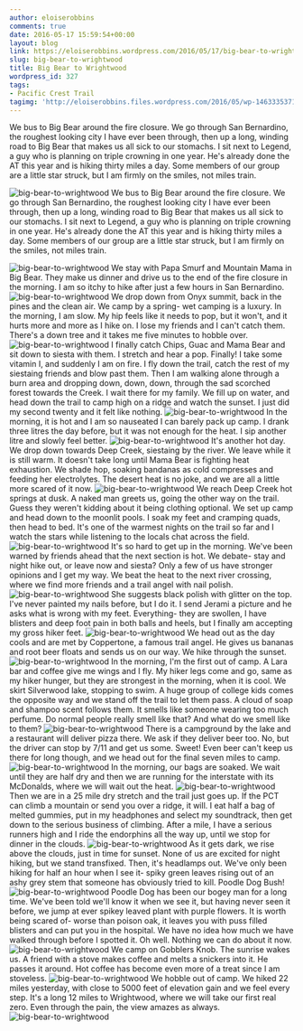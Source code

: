 ```yaml
---
author: eloiserobbins
comments: true
date: 2016-05-17 15:59:54+00:00
layout: blog
link: https://eloiserobbins.wordpress.com/2016/05/17/big-bear-to-wrightwood/
slug: big-bear-to-wrightwood
title: Big Bear to Wrightwood
wordpress_id: 327
tags:
- Pacific Crest Trail
tagimg: 'http://eloiserobbins.files.wordpress.com/2016/05/wp-1463335371624.jpg'
---
```


We bus to Big Bear around the fire closure. We go through San Bernardino, the roughest looking city I have ever been through, then up a long, winding road to Big Bear that makes us all sick to our stomachs. I sit next to Legend, a guy who is planning on triple crowning in one year. He's already done the AT this year and is hiking thirty miles a day. Some members of our group are a little star struck, but I am firmly on the smiles, not miles train.


![big-bear-to-wrightwood](http://eloiserobbins.files.wordpress.com/2016/05/wp-1463335371624.jpg)
We bus to Big Bear around the fire closure. We go through San Bernardino, the roughest looking city I have ever been through, then up a long, winding road to Big Bear that makes us all sick to our stomachs. I sit next to Legend, a guy who is planning on triple crowning in one year. He's already done the AT this year and is hiking thirty miles a day. Some members of our group are a little star struck, but I am firmly on the smiles, not miles train.

![big-bear-to-wrightwood](http://eloiserobbins.files.wordpress.com/2016/05/img_20160510_093421.jpg)
We stay with Papa Smurf and Mountain Mama in Big Bear. They make us dinner and drive us to the end of the fire closure in the morning. I am so itchy to hike after just a few hours in San Bernardino.
![big-bear-to-wrightwood](http://eloiserobbins.files.wordpress.com/2016/05/wp-1463443739115.jpg)
We drop down from Onyx summit, back in the pines and the clean air. We camp by a spring- wet camping is a luxury. In the morning, I am slow. My hip feels like it needs to pop, but it won't, and it hurts more and more as I hike on. I lose my friends and I can't catch them. There's a down tree and it takes me five minutes to hobble over.
![big-bear-to-wrightwood](http://eloiserobbins.files.wordpress.com/2016/05/wp-1463444185364.jpg)
I finally catch Chips, Guac and Mama Bear and sit down to siesta with them. I stretch and hear a pop. Finally! I take some vitamin I, and suddenly I am on fire. I fly down the trail, catch the rest of my siestaing friends and blow past them. Then I am walking alone through a burn area and dropping down, down, down, through the sad scorched forest towards the Creek. I wait there for my family. We fill up on water, and head down the trail to camp high on a ridge and watch the sunset. I just did my second twenty and it felt like nothing.
![big-bear-to-wrightwood](http://eloiserobbins.files.wordpress.com/2016/05/wp-1463445941169.jpg)
In the morning, it is hot and I am so nauseated I can barely pack up camp. I drank three litres the day before, but it was not enough for the heat. I sip another litre and slowly feel better.
![big-bear-to-wrightwood](http://eloiserobbins.files.wordpress.com/2016/05/wp-1463495930554.jpg)
It's another hot day. We drop down towards Deep Creek, siestaing by the river. We leave while it is still warm. It doesn't take long until Mama Bear is fighting heat exhaustion. We shade hop, soaking bandanas as cold compresses and feeding her electrolytes. The desert heat is no joke, and we are all a little more scared of it now.
![big-bear-to-wrightwood](http://eloiserobbins.files.wordpress.com/2016/05/wp-1463496133019.jpg)
We reach Deep Creek hot springs at dusk. A naked man greets us, going the other way on the trail. Guess they weren't kidding about it being clothing optional. We set up camp and head down to the moonlit pools. I soak my feet and cramping quads, then head to bed. It's one of the warmest nights on the trail so far and I watch the stars while listening to the locals chat across the field.
![big-bear-to-wrightwood](http://eloiserobbins.files.wordpress.com/2016/05/wp-1463496378929.jpg)
It's so hard to get up in the morning. We've been warned by friends ahead that the next section is hot. We debate- stay and night hike out, or leave now and siesta? Only a few of us have stronger opinions and I get my way. We beat the heat to the next river crossing, where we find more friends and a trail angel with nail polish.
![big-bear-to-wrightwood](http://eloiserobbins.files.wordpress.com/2016/05/wp-1463496531239.jpg)
She suggests black polish with glitter on the top. I've never painted my nails before, but I do it. I send Jerami a picture and he asks what is wrong with my feet. Everything- they are swollen, I have blisters and deep foot pain in both balls and heels, but I finally am accepting my gross hiker feet.
![big-bear-to-wrightwood](http://eloiserobbins.files.wordpress.com/2016/05/wp-1463496723969.jpg)
We head out as the day cools and are met by Coppertone, a famous trail angel. He gives us bananas and root beer floats and sends us on our way. We hike through the sunset.
![big-bear-to-wrightwood](http://eloiserobbins.files.wordpress.com/2016/05/wp-1463496980194.jpg)
In the morning, I'm the first out of camp. A Lara bar and coffee give me wings and I fly. My hiker legs come and go, same as my hiker hunger, but they are strongest in the morning, when it is cool. We skirt Silverwood lake, stopping to swim. A huge group of college kids comes the opposite way and we stand off the trail to let them pass. A cloud of soap and shampoo scent follows them. It smells like someone wearing too much perfume. Do normal people really smell like that? And what do we smell like to them?
![big-bear-to-wrightwood](http://eloiserobbins.files.wordpress.com/2016/05/wp-1463497958216.jpg)
There is a campground by the lake and a restaurant will deliver pizza there. We ask if they deliver beer too. No, but the driver can stop by 7/11 and get us some. Sweet! Even beer can't keep us there for long though, and we head out for the final seven miles to camp.
![big-bear-to-wrightwood](http://eloiserobbins.files.wordpress.com/2016/05/wp-1463498149038.jpg)
In the morning, our bags are soaked. We wait until they are half dry and then we are running for the interstate with its McDonalds, where we will wait out the heat.
![big-bear-to-wrightwood](http://eloiserobbins.files.wordpress.com/2016/05/wp-1463498352296.jpg)
Then we are in a 25 mile dry stretch and the trail just goes up. If the PCT can climb a mountain or send you over a ridge, it will. I eat half a bag of melted gummies, put in my headphones and select my soundtrack, then get down to the serious business of climbing. After a mile, I have a serious runners high and I ride the endorphins all the way up, until we stop for dinner in the clouds.
![big-bear-to-wrightwood](http://eloiserobbins.files.wordpress.com/2016/05/wp-1463498588328.jpg)
As it gets dark, we rise above the clouds, just in time for sunset. None of us are excited for night hiking, but we stand transfixed. Then, it's headlamps out. We've only been hiking for half an hour when I see it- spiky green leaves rising out of an ashy grey stem that someone has obviously tried to kill. Poodle Dog Bush!
![big-bear-to-wrightwood](http://eloiserobbins.files.wordpress.com/2016/05/wp-1463498766673.jpg)
Poodle Dog has been our bogey man for a long time. We've been told we'll know it when we see it, but having never seen it before, we jump at ever spikey leaved plant with purple flowers. It is worth being scared of- worse than poison oak, it leaves you with puss filled blisters and can put you in the hospital. We have no idea how much we have walked through before I spotted it. Oh well. Nothing we can do about it now.
![big-bear-to-wrightwood](http://eloiserobbins.files.wordpress.com/2016/05/wp-1463499105563.jpg)
We camp on Gobblers Knob. The sunrise wakes us. A friend with a stove makes coffee and melts a snickers into it. He passes it around. Hot coffee has become even more of a treat since I am stoveless.
![big-bear-to-wrightwood](http://eloiserobbins.files.wordpress.com/2016/05/wp-1463499286865.jpg)
We hobble out of camp. We hiked 22 miles yesterday, with close to 5000 feet of elevation gain and we feel every step. It's a long 12 miles to Wrightwood, where we will take our first real zero. Even through the pain, the view amazes as always.
![big-bear-to-wrightwood](http://eloiserobbins.files.wordpress.com/2016/05/wp-1463499449453.jpg)
